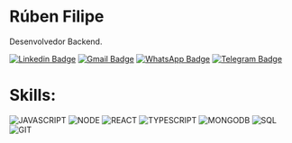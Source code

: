 # Rúben Filipe

Desenvolvedor Backend.

[![Linkedin Badge](https://img.shields.io/badge/LinkedIn-316192?style=flat-square&logoColor=white&logo=linkedin)](https://www.linkedin.com/in/filipedev/)
[![Gmail Badge](https://img.shields.io/badge/Gmail-A52A2A?style=flat-square&logoColor=white&logo=gmail)](mailto:rubenfilipeaoo@gmail.com)
[![WhatsApp Badge](https://img.shields.io/badge/-WhatsApp-006400?style=flat-square&logoColor=white&logo=whatsapp)](https://wa.me/5512988620939)
[![Telegram Badge](https://img.shields.io/badge/-Telegram-316192?style=flat-square&logoColor=white&logo=telegram)](https://t.me/filipeoliveira1)

# Skills:

![JAVASCRIPT](https://img.shields.io/badge/-JavaScript-8B6914?style=flat-square&logoColor=white&logo=javascript)
![NODE](https://img.shields.io/badge/Node.js-43853D?style=flat-square&logoColor=white&logo=node.js)
![REACT](https://img.shields.io/badge/React-3178C6?style=flat-square&logoColor=white&logo=react)
![TYPESCRIPT](https://img.shields.io/badge/TypeScript-3178C6?style=flat-square&logoColor=white&logo=typescript)
![MONGODB](https://img.shields.io/badge/MongoDB-4EA94B?style=flat-square&logoColor=white&logo=mongodb)
![SQL](https://img.shields.io/badge/SQL-316192?style=flat-square&logoColor=white&logo=sql)
![GIT](https://img.shields.io/badge/-Git-A52A2A?style=flat-square&logoColor=white&logo=git)
